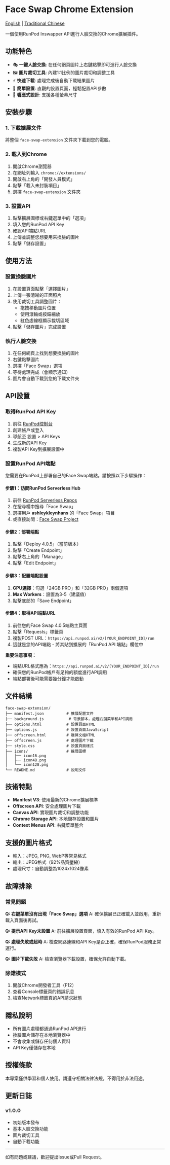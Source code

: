 # Face Swap Chrome Extension

[English](README.md) | [Traditional Chinese](README.zh-tw.md)

一個使用RunPod Inswapper API進行人臉交換的Chrome擴展插件。

## 功能特色

- 🎭 **一鍵人臉交換**: 在任何網頁圖片上右鍵點擊即可進行人臉交換
- 🖼️ **圖片裁切工具**: 內建1:1比例的圖片裁切和調整工具
- ⚡ **快速下載**: 處理完成後自動下載結果圖片
- 🔧 **簡單設置**: 直觀的設置頁面，輕鬆配置API參數
- 📱 **響應式設計**: 支援各種螢幕尺寸

## 安裝步驟

### 1. 下載擴展文件
將整個 `face-swap-extension` 文件夾下載到您的電腦。

### 2. 載入到Chrome
1. 開啟Chrome瀏覽器
2. 在網址列輸入 `chrome://extensions/`
3. 開啟右上角的「開發人員模式」
4. 點擊「載入未封裝項目」
5. 選擇 `face-swap-extension` 文件夾

### 3. 設置API
1. 點擊擴展圖標或右鍵選單中的「選項」
2. 填入您的RunPod API Key
3. 確認API端點URL
4. 上傳並調整您想要用來換臉的圖片
5. 點擊「儲存設置」

## 使用方法

### 設置換臉圖片
1. 在設置頁面點擊「選擇圖片」
2. 上傳一張清晰的正面照片
3. 使用裁切工具調整圖片：
   - 拖拽移動圖片位置
   - 使用滾輪或按鈕縮放
   - 紅色虛線框顯示裁切區域
4. 點擊「儲存圖片」完成設置

### 執行人臉交換
1. 在任何網頁上找到想要換臉的圖片
2. 右鍵點擊圖片
3. 選擇「Face Swap」選項
4. 等待處理完成（會顯示通知）
5. 圖片會自動下載到您的下載文件夾

## API設置

### 取得RunPod API Key
1. 前往 [RunPod控制台](https://www.runpod.io/console/user/settings?ref=le1d7tb4)
2. 創建帳戶或登入
3. 導航至 設置 > API Keys
4. 生成新的API Key
5. 複製API Key到擴展設置中

### 設置RunPod API端點

您需要在RunPod上部署自己的Face Swap端點。請按照以下步驟操作：

#### 步驟1：訪問RunPod Serverless Hub
1. 前往 [RunPod Serverless Repos](https://console.runpod.io/hub?tabSelected=serverless?ref=le1d7tb4)
2. 在搜尋欄中搜尋「Face Swap」
3. 選擇用戶 **ashleykleynhans** 的「Face Swap」項目
4. 或直接訪問：[Face Swap Project](https://console.runpod.io/hub/ashleykleynhans/runpod-worker-inswapper?ref=le1d7tb4)

#### 步驟2：部署端點
1. 點擊「Deploy 4.0.5」（當前版本）
2. 點擊「Create Endpoint」
3. 點擊右上角的「Manage」
4. 點擊「Edit Endpoint」

#### 步驟3：配置端點設置
1. **GPU選擇**：勾選「24GB PRO」和「32GB PRO」兩個選項
2. **Max Workers**：設置為3-5（建議值）
3. 點擊底部的「Save Endpoint」

#### 步驟4：取得API端點URL
1. 前往您的Face Swap 4.0.5端點主頁面
2. 點擊「Requests」標籤頁
3. 複製POST URL：`https://api.runpod.ai/v2/[YOUR_ENDPOINT_ID]/run`
4. 這就是您的API端點 - 將其貼到擴展的「RunPod API 端點」欄位中

**重要注意事項：**
- 端點URL格式應為：`https://api.runpod.ai/v2/[YOUR_ENDPOINT_ID]/run`
- 確保您的RunPod帳戶有足夠的額度進行API調用
- 端點部署後可能需要幾分鐘才能啟動

## 文件結構

```
face-swap-extension/
├── manifest.json          # 擴展配置文件
├── background.js           # 背景腳本，處理右鍵菜單和API調用
├── options.html           # 設置頁面HTML
├── options.js             # 設置頁面JavaScript
├── offscreen.html         # 離屏文檔HTML
├── offscreen.js           # 處理圖片下載
├── style.css              # 設置頁面樣式
├── icons/                 # 擴展圖標
│   ├── icon16.png
│   ├── icon48.png
│   └── icon128.png
└── README.md              # 說明文件
```

## 技術特點

- **Manifest V3**: 使用最新的Chrome擴展標準
- **Offscreen API**: 安全處理圖片下載
- **Canvas API**: 實現圖片裁切和調整功能
- **Chrome Storage API**: 本地儲存設置和圖片
- **Context Menus API**: 右鍵菜單整合

## 支援的圖片格式

- 輸入：JPEG, PNG, WebP等常見格式
- 輸出：JPEG格式（92%品質壓縮）
- 處理尺寸：自動調整為1024x1024像素

## 故障排除

### 常見問題

**Q: 右鍵菜單沒有出現「Face Swap」選項**
A: 確保擴展已正確載入並啟用，重新載入頁面後再試。

**Q: 提示API Key未設置**
A: 前往擴展設置頁面，填入有效的RunPod API Key。

**Q: 處理失敗或超時**
A: 檢查網路連線和API Key是否正確，確保RunPod服務正常運行。

**Q: 圖片下載失敗**
A: 檢查瀏覽器下載設置，確保允許自動下載。

### 除錯模式
1. 開啟Chrome開發者工具（F12）
2. 查看Console標籤頁的錯誤訊息
3. 檢查Network標籤頁的API請求狀態

## 隱私說明

- 所有圖片處理都通過RunPod API進行
- 換臉圖片儲存在本地瀏覽器中
- 不會收集或儲存任何個人資料
- API Key僅儲存在本地

## 授權條款

本專案僅供學習和個人使用。請遵守相關法律法規，不得用於非法用途。

## 更新日誌

### v1.0.0
- 初始版本發布
- 基本人臉交換功能
- 圖片裁切工具
- 自動下載功能

---

如有問題或建議，歡迎提出Issue或Pull Request。